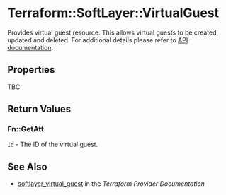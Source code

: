 # Terraform::SoftLayer::VirtualGuest

Provides virtual guest resource. This allows virtual guests to be created, updated
and deleted. For additional details please refer to [API documentation](http://sldn.softlayer.com/reference/services/SoftLayer_Virtual_Guest).

## Properties

TBC

## Return Values

### Fn::GetAtt

`Id` - The ID of the virtual guest.

## See Also

* [softlayer_virtual_guest](https://www.terraform.io/docs/providers/softlayer/r/virtual_guest.html) in the _Terraform Provider Documentation_